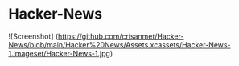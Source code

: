 # Hacker-News

![Screenshot] 
(https://github.com/crisanmet/Hacker-News/blob/main/Hacker%20News/Assets.xcassets/Hacker-News-1.imageset/Hacker-News-1.jpg)
